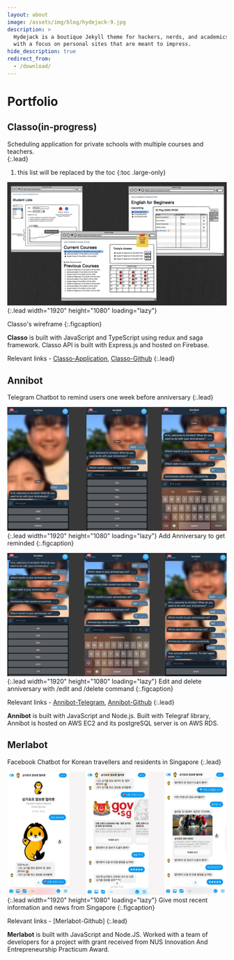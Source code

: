 ```yaml
---
layout: about
image: /assets/img/blog/hydejack-9.jpg
description: >
  Hydejack is a boutique Jekyll theme for hackers, nerds, and academics,
  with a focus on personal sites that are meant to impress.
hide_description: true
redirect_from:
  - /download/
---
```


# Portfolio

<!--author-->

## Classo(in-progress)

Scheduling application for private schools with multiple courses and teachers.  
{:.lead}

1. this list will be replaced by the toc
{:toc .large-only}

![Screenshot](assets/img/blog/classo-wireframe.png){:.lead width="1920" height="1080" loading="lazy"}

Classo's wireframe 
{:.figcaption}


**Classo** is built with JavaScript and TypeScript using redux and saga framework. Classo API is built with Express.js and hosted on Firebase. 

Relevant links - [Classo-Application], [Classo-Github]
{:.lead}


## Annibot

Telegram Chatbot to remind users one week before anniversary 
{:.lead}

![Screenshot](assets/img/blog/annibot-wireframe0.png){:.lead width="1920" height="1080" loading="lazy"}
Add Anniversary to get reminded
{:.figcaption}

![Screenshot](assets/img/blog/annibot-wireframe1.png){:.lead width="1920" height="1080" loading="lazy"}
Edit and delete anniversary with /edit and /delete command
{:.figcaption}

Relevant links - [Annibot-Telegram], [Annibot-Github]
{:.lead}

**Annibot** is built with JavaScript and Node.js. Built with Telegraf library, Annibot is hosted on AWS EC2 and its postgreSQL server is on AWS RDS. 

## Merlabot

Facebook Chatbot for Korean travellers and residents in Singapore
{:.lead}

![Screenshot](assets/img/blog/merlabot-wireframe.png){:.lead width="1920" height="1080" loading="lazy"}
Give most recent information and news from Singapore
{:.figcaption}

Relevant links - [Merlabot-Github]
{:.lead}

**Merlabot** is built with JavaScript and Node.JS. Worked with a team of developers for a project with grant received from NUS Innovation And Entrepreneurship Practicum Award.



[blog]: /
[portfolio]: https://hydejack.com/examples/
[resume]: https://hydejack.com/resume/
[download]: https://hydejack.com/download/
[welcome]: https://hydejack.com/
[forms]: https://hydejack.com/forms-by-example/
[Classo-Application]: https://classo.com
[Classo-Github]: github.com/classo
[Annibot-Telegram]: https://t.me/Annivbot
[Annibot-Github]: https://github.com/geeemchee/annibot2
[Merlabot]: https://github.com/doinghun/merlabot-public

[features]: #features
[news]: #build-an-audience
[syntax]: syntax-highlighting
[latex]: #beautiful-math
[dark]: https://hydejack.com/blog/hydejack/2018-09-01-introducing-dark-mode/
[search]: https://hydejack.com/#_search-input
[grid]: https://hydejack.com/blog/hydejack/

[lic]: LICENSE.md
[pro]: licenses/PRO.md
[docs]: docs/README.md
[ofln]: docs/advanced.md#enabling-offline-support
[math]: docs/writing.md#adding-math

[kit]: https://github.com/hydecorp/hydejack-starter-kit/archive/v9.0.3.zip
[src]: https://github.com/hydecorp/hydejack
[gem]: https://rubygems.org/gems/jekyll-theme-hydejack
[buy]: https://gum.co/nuOluY
[nfy]: https://app.netlify.com/start/deploy?repository=https://github.com/hydecorp/hydejack-starter-kit
[dtn]: https://www.netlify.com/img/deploy/button.svg

[gpss]: https://developers.google.com/speed/pagespeed/insights/?url=https%3A%2F%2Fhydejack.com%2Fdocs%2F
[rouge]: http://rouge.jneen.net
[katex]: https://khan.github.io/KaTeX/
[mathjax]: https://www.mathjax.org/
[tinyletter]: https://tinyletter.com/
